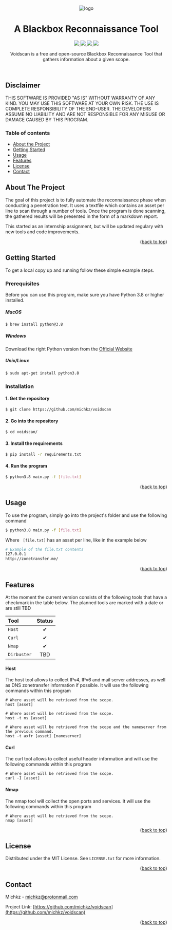 <div id="top"></div>

<!-- PROJECT SHIELDS -->
<!--
*** I'm using markdown "reference style" links for readability.
*** Reference links are enclosed in brackets [ ] instead of parentheses ( ).
*** See the bottom of this document for the declaration of the reference variables
*** for contributors-url, forks-url, etc. This is an optional, concise syntax you may use.
*** https://www.markdownguide.org/basic-syntax/#reference-style-links
-->

<!-- PROJECT LOGO -->
<br />
<div align="center">
  
  ![logo](https://user-images.githubusercontent.com/17614548/173921014-8d5b005b-0266-4484-b426-dc15eb399309.png)
</div>

<h1 align="center">A Blackbox Reconnaissance Tool</h1>

<p align="center">
  <a href="https://python.org/">
    <img src="https://img.shields.io/badge/Python-3.8-%23defaff.svg?style=for-the-badge">
  </a>
    <a href="https://github.com/michkz/voidscan/releases">
    <img src="https://img.shields.io/badge/Release-v1-%23cfe9ee.svg?style=for-the-badge">
  </a>
  <a href="https://github.com/michkz/voidscan/blob/master/LICENSE">
    <img src="https://img.shields.io/badge/License-MIT-%23cbe1e7.svg?style=for-the-badge">
  </a>
    <a href="https://opensource.org">
    <img src="https://img.shields.io/badge/Open%20Source-%E2%9D%A4-%23b9d0d4.svg?style=for-the-badge">
  </a>
</p>

<p align="center">
  Voidscan is a free and open-source Blackbox Reconnaissance Tool that gathers information about a given scope.
</p>

<br />


## Disclaimer

THIS SOFTWARE IS PROVIDED "AS IS" WITHOUT WARRANTY OF ANY KIND. YOU MAY USE THIS SOFTWARE AT YOUR OWN RISK. THE USE IS COMPLETE RESPONSIBILITY OF THE END-USER. THE DEVELOPERS ASSUME NO LIABILITY AND ARE NOT RESPONSIBLE FOR ANY MISUSE OR DAMAGE CAUSED BY THIS PROGRAM.


<!-- TABLE OF CONTENTS -->
### Table of contents

 - [About the Project](#about-the-project)
 - [Getting Started](#getting-started)
 - [Usage](#usage)
 - [Features](#features)
 - [License](#license)
 - [Contact](#contact) 
 



<!-- ABOUT THE PROJECT -->

## About The Project

The goal of this project is to fully automate the reconnaissance phase when conducting a penetration test. It uses a textfile which contains an asset per line to scan through a number of tools. Once the program is done scanning, the gathered results will be presented in the form of a markdown report.

This started as an internship assignment, but will be updated regulary with new tools and code improvements.


<p align="right">(<a href="#top">back to top</a>)</p>

<!-- GETTING STARTED -->

## Getting Started

To get a local copy up and running follow these simple example steps.

### Prerequisites

Before you can use this program, make sure you have Python 3.8 or higher installed.

##### MacOS
```bash
$ brew install python@3.8
```
##### Windows
Download the right Python version from the [Official Website](https://www.python.org/downloads/windows/)
##### Unix/Linux  
```bash
$ sudo apt-get install python3.8
```

### Installation

#### 1. Get the repository

```bash
$ git clone https://github.com/michkz/voidscan
```

#### 2. Go into the repository

```bash
$ cd voidscan/
```

#### 3. Install the requirements
```bash
$ pip install -r requirements.txt
```

#### 4. Run the program

```bash
$ python3.8 main.py -f [file.txt]
```

<p align="right">(<a href="#top">back to top</a>)</p>

<!-- USAGE EXAMPLES -->

## Usage

To use the program, simply go into the project's folder and use the following command

```bash
$ python3.8 main.py -f [file.txt]
```
Where ``` [file.txt]``` has an asset per line, like in the example below

```bash
# Example of the file.txt contents
127.0.0.1
http://zonetransfer.me/
```


<p align="right">(<a href="#top">back to top</a>)</p>

## Features

At the moment the current version consists of the following tools that have a checkmark in the table below. The planned tools are marked with a date or are still TBD 


| Tool            |  Status |
|:----------------|:-------:|
| `Host` 			 |    ✔    |
| `Curl` 			 |    ✔    |
| `Nmap`   		 |    ✔    |
| `Dirbuster`   	 |   TBD   |

#### Host
The host tool allows to collect IPv4, IPv6 and mail server addresses, as well as DNS zonetransfer information if possible. It will use the following commands within this program

```
# Where asset will be retrieved from the scope.
host [asset]
```
```
# Where asset will be retrieved from the scope.
host -t ns [asset]
```
```
# Where asset will be retrieved from the scope and the nameserver from the previous command.
host -t axfr [asset] [nameserver]
```

#### Curl
The curl tool allows to collect useful header information and will use the following commands within this program

```
# Where asset will be retrieved from the scope.
curl -I [asset]
```

#### Nmap
The nmap tool will collect the open ports and services. It will use the following commands within this program

```
# Where asset will be retrieved from the scope.
nmap [asset]
```

<p align="right">(<a href="#top">back to top</a>)</p>

<!-- LICENSE -->

## License

Distributed under the MIT License. See `LICENSE.txt` for more information.

<p align="right">(<a href="#top">back to top</a>)</p>

<!-- CONTACT -->

## Contact

Michkz - michkz@protonmail.com

Project Link: [https://github.com/michkz/voidscan](https://github.com/michkz/voidscan)

<p align="right">(<a href="#top">back to top</a>)</p>

